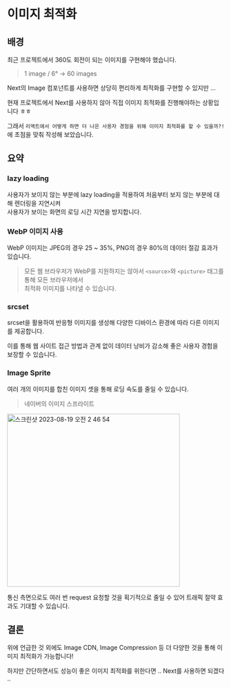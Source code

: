 # 이미지 최적화

## 배경

최근 프로젝트에서 360도 회전이 되는 이미지를 구현해야 했습니다.
> 1 image / 6° -> 60 images

Next의 Image 컴포넌트를 사용하면 상당히 편리하게 최적화를 구현할 수 있지만 ... 

현재 프로젝트에서 Next를 사용하지 않아 직접 이미지 최적화를 진행해야하는 상황입니다 ㅎㅎ

그래서 `리액트에서 어떻게 하면 더 나은 사용자 경험을 위해 이미지 최적화를 할 수 있을까?!`에 초점을 맞춰 작성해 보았습니다.

## 요약

### lazy loading

사용자가 보이지 않는 부분에 lazy loading을 적용하여 처음부터 보지 않는 부분에 대해 렌더링을 지연시켜 <br/> 사용자가 보이는 화면의 로딩 시간 지연을 방지합니다.

### WebP 이미지 사용

WebP 이미지는 JPEG의 경우 25 ~ 35%, PNG의 경우 80%의 데이터 절감 효과가 있습니다.
> 모든 웹 브라우저가 WebP를 지원하지는 않아서 `<source>`와 `<picture>` 태그를 통해 모든 브라우저에서 <br/>최적화 이미지를 나타낼 수 있습니다.

### srcset

srcset을 활용하여 반응형 이미지를 생성해 다양한 디바이스 환경에 따라 다른 이미지를 제공합니다.

이를 통해 웹 사이트 접근 방법과 관계 없이 데이터 낭비가 감소해 좋은 사용자 경험을 보장할 수 있습니다.

### Image Sprite

여러 개의 이미지를 합친 이미지 셋을 통해 로딩 속도를 줄일 수 있습니다.

> 네이버의 이미지 스프라이트
<img width="400" alt="스크린샷 2023-08-19 오전 2 46 54" src="https://github.com/dgu-fe-master/tech-talk/assets/59119468/1444a50d-b510-4078-a639-787d1b489c24">

통신 측면으로도 여러 번 request 요청할 것을 획기적으로 줄일 수 있어 트래픽 절약 효과도 기대할 수 있습니다.

## 결론
위에 언급한 것 외에도 Image CDN, Image Compression 등 더 다양한 것을 통해 이미지 최적화가 가능합니다! 

하지만 간단하면서도 성능이 좋은 이미지 최적화를 위한다면 .. Next를 사용하면 되겠다 ..

